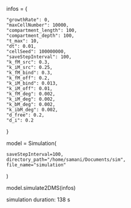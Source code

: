infos = {

    "growthRate": 0,
    "maxCellNumber": 10000,
    "compartment_length": 100,
    "compartment_depth": 100,
    "t_max": 10,
    "dt": 0.01,
    "cellSeed": 100000000,
    "saveStepInterval": 100,
    "k_fM_src": 0.3,
    "k_iM_src": 0.25,
    "k_fM_bind": 0.3,
    "k_fM_off": 0.2,
    "k_iM_bind": 0.013,
    "k_iM_off": 0.01,
    "k_fM_deg": 0.002,
    "k_iM_deg": 0.002,
    "k_bM_deg": 0.002,
    "k_ibM_deg": 0.002,
    "d_free": 0.2,
    "d_i": 0.2
}


model = Simulation(

    saveStepInterval=100,
    directory_path="/home/samani/Documents/sim",
    file_name="simulation"

)

model.simulate2DMS(infos)

simulation duration: 138 s